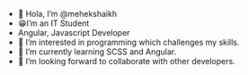 - 👋 Hola, I’m @mehekshaikh
- 😁I’m an IT Student
- Angular, Javascript Developer 
- 👀 I’m interested in programming which challenges my skills.
- 🌱 I’m currently learning SCSS and Angular.
- 🙂 I’m looking forward to collaborate with other developers.
<!---
mehekshaikh/mehekshaikh is a ✨ special ✨ repository because its `README.md` (this file) appears on your GitHub profile.
You can click the Preview link to take a look at your changes.
--->
